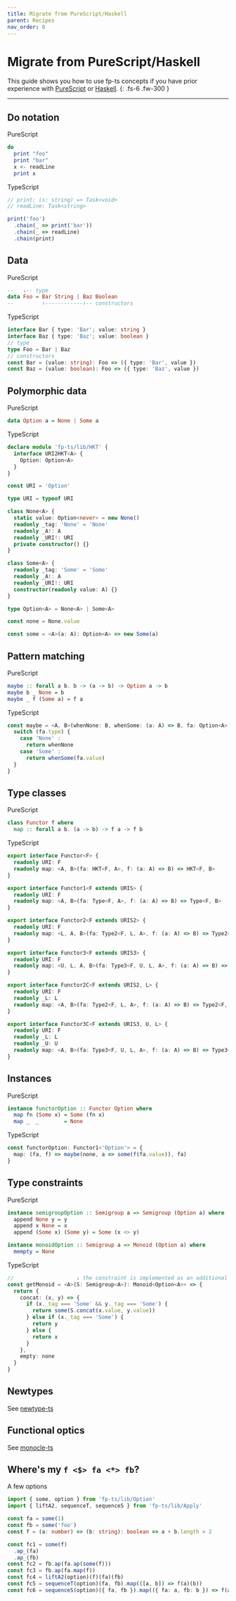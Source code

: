```yaml
---
title: Migrate from PureScript/Haskell
parent: Recipes
nav_order: 8
---
```


# Migrate from PureScript/Haskell

This guide shows you how to use fp-ts concepts if you have prior experience with [PureScript](http://www.purescript.org/) or [Haskell](https://www.haskell.org/).
{: .fs-6 .fw-300 }

---

## Do notation

PureScript

```purescript
do
  print "foo"
  print "bar"
  x <- readLine
  print x
```

TypeScript

```ts
// print: (s: string) => Task<void>
// readLine: Task<string>

print('foo')
  .chain(_ => print('bar'))
  .chain(_ => readLine)
  .chain(print)
```

## Data

PureScript

```purescript
--   ↓-- type
data Foo = Bar String | Baz Boolean
--         ↑------------↑-- constructors
```

TypeScript

```ts
interface Bar { type: 'Bar'; value: string }
interface Baz { type: 'Baz'; value: boolean }
// type
type Foo = Bar | Baz
// constructors
const Bar = (value: string): Foo => ({ type: 'Bar', value })
const Baz = (value: boolean): Foo => ({ type: 'Baz', value })
```

## Polymorphic data

PureScript

```purescript
data Option a = None | Some a
```

TypeScript

```ts
declare module 'fp-ts/lib/HKT' {
  interface URI2HKT<A> {
    Option: Option<A>
  }
}

const URI = 'Option'

type URI = typeof URI

class None<A> {
  static value: Option<never> = new None()
  readonly _tag: 'None' = 'None'
  readonly _A!: A
  readonly _URI!: URI
  private constructor() {}
}

class Some<A> {
  readonly _tag: 'Some' = 'Some'
  readonly _A!: A
  readonly _URI!: URI
  constructor(readonly value: A) {}
}

type Option<A> = None<A> | Some<A>

const none = None.value

const some = <A>(a: A): Option<A> => new Some(a)
```

## Pattern matching

PureScript

```purescript
maybe :: forall a b. b -> (a -> b) -> Option a -> b
maybe b _ None = b
maybe _ f (Some a) = f a
```

TypeScript

```ts
const maybe = <A, B>(whenNone: B, whenSome: (a: A) => B, fa: Option<A>): B => {
  switch (fa.type) {
    case 'None' :
      return whenNone
    case 'Some' :
      return whenSome(fa.value)
  }
}
```

## Type classes

PureScript

```purescript
class Functor f where
  map :: forall a b. (a -> b) -> f a -> f b
```

TypeScript

```ts
export interface Functor<F> {
  readonly URI: F
  readonly map: <A, B>(fa: HKT<F, A>, f: (a: A) => B) => HKT<F, B>
}

export interface Functor1<F extends URIS> {
  readonly URI: F
  readonly map: <A, B>(fa: Type<F, A>, f: (a: A) => B) => Type<F, B>
}

export interface Functor2<F extends URIS2> {
  readonly URI: F
  readonly map: <L, A, B>(fa: Type2<F, L, A>, f: (a: A) => B) => Type2<F, L, B>
}

export interface Functor3<F extends URIS3> {
  readonly URI: F
  readonly map: <U, L, A, B>(fa: Type3<F, U, L, A>, f: (a: A) => B) => Type3<F, U, L, B>
}

export interface Functor2C<F extends URIS2, L> {
  readonly URI: F
  readonly _L: L
  readonly map: <A, B>(fa: Type2<F, L, A>, f: (a: A) => B) => Type2<F, L, B>
}

export interface Functor3C<F extends URIS3, U, L> {
  readonly URI: F
  readonly _L: L
  readonly _U: U
  readonly map: <A, B>(fa: Type3<F, U, L, A>, f: (a: A) => B) => Type3<F, U, L, B>
}
```

## Instances

PureScript

```purescript
instance functorOption :: Functor Option where
  map fn (Some x) = Some (fn x)
  map _  _        = None
```

TypeScript

```ts
const functorOption: Functor1<'Option'> = {
  map: (fa, f) => maybe(none, a => some(f(fa.value)), fa)
}
```

## Type constraints

PureScript

```purescript
instance semigroupOption :: Semigroup a => Semigroup (Option a) where
  append None y = y
  append x None = x
  append (Some x) (Some y) = Some (x <> y)

instance monoidOption :: Semigroup a => Monoid (Option a) where
  mempty = None
```

TypeScript

```ts
//                    ↓ the constraint is implemented as an additional parameter
const getMonoid = <A>(S: Semigroup<A>): Monoid<Option<A>> => {
  return {
    concat: (x, y) => {
      if (x._tag === 'Some' && y._tag === 'Some') {
        return some(S.concat(x.value, y.value))
      } else if (x._tag === 'Some') {
        return y
      } else {
        return x
      }
    },
    empty: none
  }
}
```

## Newtypes

See [newtype-ts](https://github.com/gcanti/newtype-ts)

## Functional optics

See [monocle-ts](https://github.com/gcanti/monocle-ts)

## Where's my `f <$> fa <*> fb`?

A few options

```ts
import { some, option } from 'fp-ts/lib/Option'
import { liftA2, sequenceT, sequenceS } from 'fp-ts/lib/Apply'

const fa = some(1)
const fb = some('foo')
const f = (a: number) => (b: string): boolean => a + b.length > 2

const fc1 = some(f)
  .ap_(fa)
  .ap_(fb)
const fc2 = fb.ap(fa.ap(some(f)))
const fc3 = fb.ap(fa.map(f))
const fc4 = liftA2(option)(f)(fa)(fb)
const fc5 = sequenceT(option)(fa, fb).map(([a, b]) => f(a)(b))
const fc6 = sequenceS(option)({ fa, fb }).map(({ fa: a, fb: b }) => f(a)(b))
```
